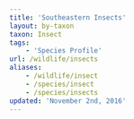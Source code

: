 ```yaml
---
title: 'Southeastern Insects'
layout: by-taxon
taxon: Insect
tags:
    - 'Species Profile'
url: /wildlife/insects
aliases:
    - /wildlife/insect
    - /species/insect
    - /species/insects
updated: 'November 2nd, 2016'
---
```

